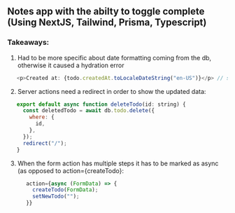 ## Notes app with the abilty to toggle complete (Using NextJS, Tailwind, Prisma, Typescript) 

### Takeaways: 

1. Had to be more specific about date formatting coming from the db, otherwise it caused a hydration error

```js
   <p>Created at: {todo.createdAt.toLocaleDateString("en-US")}</p> // specified en-US formatting
```

2. Server actions need a redirect in order to show the updated data:

```js
   export default async function deleteTodo(id: string) {
     const deletedTodo = await db.todo.delete({
       where: {
         id,
       },
     });
     redirect("/");
   }
```
3. When the form action has multiple steps it has to be marked as async (as opposed to action={createTodo}:

```js
      action={async (FormData) => {
        createTodo(FormData);
        setNewTodo("");
      }}
```
